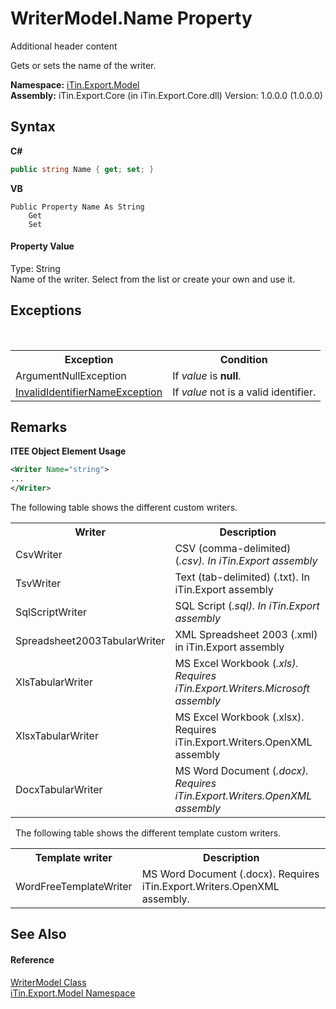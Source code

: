# WriterModel.Name Property 
Additional header content 

Gets or sets the name of the writer.

**Namespace:**&nbsp;<a href="N_iTin_Export_Model">iTin.Export.Model</a><br />**Assembly:**&nbsp;iTin.Export.Core (in iTin.Export.Core.dll) Version: 1.0.0.0 (1.0.0.0)

## Syntax

**C#**<br />
``` C#
public string Name { get; set; }
```

**VB**<br />
``` VB
Public Property Name As String
	Get
	Set
```


#### Property Value
Type: String<br />Name of the writer. Select from the list or create your own and use it.

## Exceptions
&nbsp;<table><tr><th>Exception</th><th>Condition</th></tr><tr><td>ArgumentNullException</td><td>If *value* is <strong>null</strong>.</td></tr><tr><td><a href="T_iTin_Export_Model_InvalidIdentifierNameException">InvalidIdentifierNameException</a></td><td>If *value* not is a valid identifier.</td></tr></table>

## Remarks

**ITEE Object Element Usage**<br />
``` XML
<Writer Name="string">
...
</Writer>
```

The following table shows the different custom writers.
&nbsp;<table><tr><th>Writer</th><th>Description</th></tr><tr><td>CsvWriter</td><td>CSV (comma-delimited) (*.csv). In iTin.Export assembly</td></tr><tr><td>TsvWriter</td><td>Text (tab-delimited) (*.txt). In iTin.Export assembly</td></tr><tr><td>SqlScriptWriter</td><td>SQL Script (*.sql). In iTin.Export assembly</td></tr><tr><td>Spreadsheet2003TabularWriter</td><td>XML Spreadsheet 2003 (*.xml) in iTin.Export assembly</td></tr><tr><td>XlsTabularWriter</td><td>MS Excel Workbook (*.xls). Requires iTin.Export.Writers.Microsoft assembly</td></tr><tr><td>XlsxTabularWriter</td><td>MS Excel Workbook (*.xlsx). Requires iTin.Export.Writers.OpenXML assembly</td></tr><tr><td>DocxTabularWriter</td><td>MS Word Document (*.docx). Requires iTin.Export.Writers.OpenXML assembly</td></tr></table>&nbsp;
The following table shows the different template custom writers.
&nbsp;<table><tr><th>Template writer</th><th>Description</th></tr><tr><td>WordFreeTemplateWriter</td><td>MS Word Document (*.docx). Requires iTin.Export.Writers.OpenXML assembly.</td></tr></table>

## See Also


#### Reference
<a href="T_iTin_Export_Model_WriterModel">WriterModel Class</a><br /><a href="N_iTin_Export_Model">iTin.Export.Model Namespace</a><br />